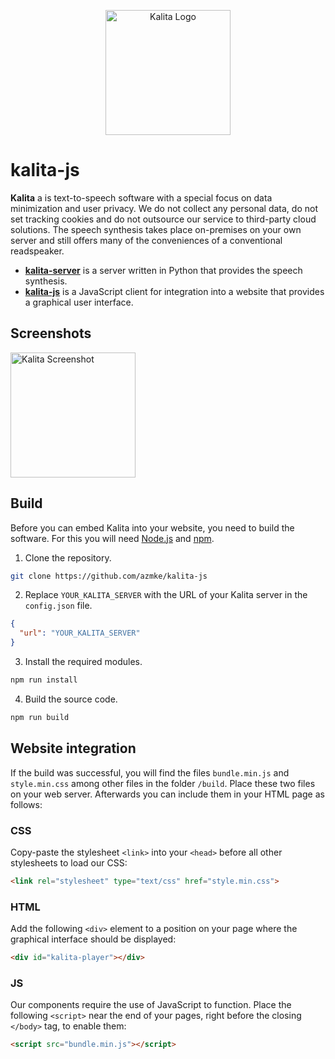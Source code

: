 <p align="center">
  <img src="https://image.flaticon.com/icons/png/512/2334/2334268.png" alt="Kalita Logo" width="200">
</p>

# kalita-js

**Kalita** a is text-to-speech software with a special focus on data minimization and user privacy. We do not collect any personal data, do not set tracking cookies and do not outsource our service to third-party cloud solutions. The speech synthesis takes place on-premises on your own server and still offers many of the conveniences of a conventional readspeaker.

- [**kalita-server**](https://github.com/azmke/kalita-server) is a server written in Python that provides the speech synthesis.
- [**kalita-js**](https://github.com/azmke/kalita-js) is a JavaScript client for integration into a website that provides a graphical user interface.

## Screenshots

<img src="https://user-images.githubusercontent.com/50206261/131480614-550b0470-e90f-4527-8760-42319732d889.png" alt="Kalita Screenshot" height="200">

## Build

Before you can embed Kalita into your website, you need to build the software. For this you will need [Node.js](https://nodejs.org/en/) and [npm](https://www.npmjs.com/).

1. Clone the repository.
```bash
git clone https://github.com/azmke/kalita-js
```

2. Replace `YOUR_KALITA_SERVER` with the URL of your Kalita server in the `config.json` file.

```json
{
  "url": "YOUR_KALITA_SERVER"
}
```

3. Install the required modules.
```bash
npm run install
```

4. Build the source code.

```bash
npm run build
```

## Website integration

If the build was successful, you will find the files `bundle.min.js` and `style.min.css`  among other files in the folder `/build`. Place these two files on your web server. Afterwards you can include them in your HTML page as follows:

### CSS

Copy-paste the stylesheet `<link>` into your `<head>` before all other stylesheets to load our CSS:
```html
<link rel="stylesheet" type="text/css" href="style.min.css">
```

### HTML

Add the following `<div>` element to a position on your page where the graphical interface should be displayed:
```html
<div id="kalita-player"></div>
```

### JS

Our components require the use of JavaScript to function. Place the following `<script>` near the end of your pages, right before the closing `</body>` tag, to enable them:
```html
<script src="bundle.min.js"></script>
```
